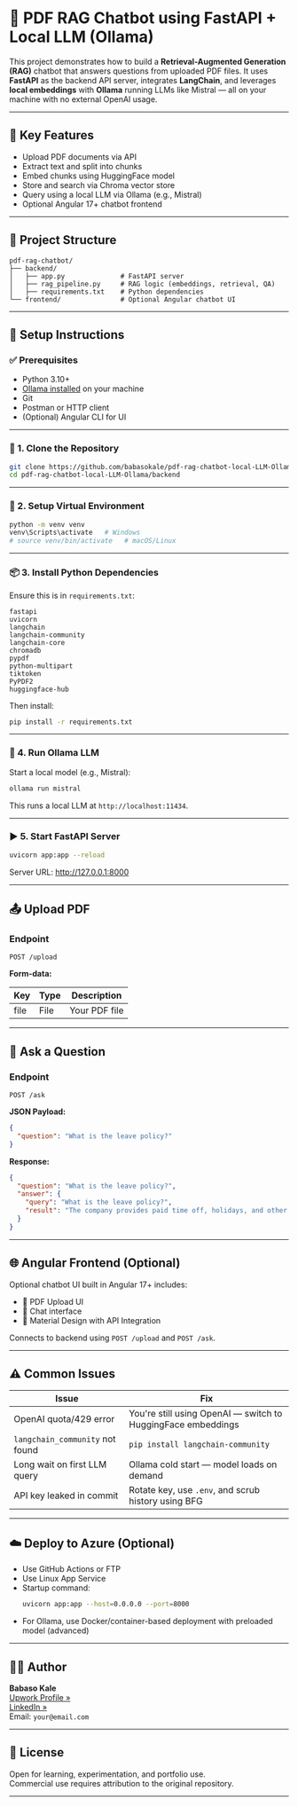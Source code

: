 # 🧠 PDF RAG Chatbot using FastAPI + Local LLM (Ollama)

This project demonstrates how to build a **Retrieval-Augmented Generation (RAG)** chatbot that answers questions from uploaded PDF files. It uses **FastAPI** as the backend API server, integrates **LangChain**, and leverages **local embeddings** with **Ollama** running LLMs like Mistral — all on your machine with no external OpenAI usage.

---

## 📌 Key Features

- Upload PDF documents via API
- Extract text and split into chunks
- Embed chunks using HuggingFace model
- Store and search via Chroma vector store
- Query using a local LLM via Ollama (e.g., Mistral)
- Optional Angular 17+ chatbot frontend

---

## 📁 Project Structure

```
pdf-rag-chatbot/
├── backend/
│   ├── app.py              # FastAPI server
│   ├── rag_pipeline.py     # RAG logic (embeddings, retrieval, QA)
│   ├── requirements.txt    # Python dependencies
└── frontend/               # Optional Angular chatbot UI
```

---

## 🧱 Setup Instructions

### ✅ Prerequisites

- Python 3.10+
- [Ollama installed](https://ollama.com/download) on your machine
- Git
- Postman or HTTP client
- (Optional) Angular CLI for UI

---

### 🔧 1. Clone the Repository

```bash
git clone https://github.com/babasokale/pdf-rag-chatbot-local-LLM-Ollama.git
cd pdf-rag-chatbot-local-LLM-Ollama/backend
```

---

### 🧪 2. Setup Virtual Environment

```bash
python -m venv venv
venv\Scripts\activate   # Windows
# source venv/bin/activate   # macOS/Linux
```

---

### 📦 3. Install Python Dependencies

Ensure this is in `requirements.txt`:

```
fastapi
uvicorn
langchain
langchain-community
langchain-core
chromadb
pypdf
python-multipart
tiktoken
PyPDF2
huggingface-hub
```

Then install:

```bash
pip install -r requirements.txt
```

---

### 🤖 4. Run Ollama LLM

Start a local model (e.g., Mistral):

```bash
ollama run mistral
```

This runs a local LLM at `http://localhost:11434`.

---

### ▶️ 5. Start FastAPI Server

```bash
uvicorn app:app --reload
```

Server URL: http://127.0.0.1:8000

---

## 📤 Upload PDF

### Endpoint

```
POST /upload
```

**Form-data:**

| Key  | Type | Description     |
|------|------|-----------------|
| file | File | Your PDF file   |

---

## 💬 Ask a Question

### Endpoint

```
POST /ask
```

**JSON Payload:**

```json
{
  "question": "What is the leave policy?"
}
```

**Response:**

```json
{
  "question": "What is the leave policy?",
  "answer": {
    "query": "What is the leave policy?",
    "result": "The company provides paid time off, holidays, and other benefits as described in Section 3."
  }
}
```

---

## 🌐 Angular Frontend (Optional)

Optional chatbot UI built in Angular 17+ includes:

- 📄 PDF Upload UI
- 💬 Chat interface
- 🎨 Material Design with API Integration

Connects to backend using `POST /upload` and `POST /ask`.

---

## ⚠️ Common Issues

| Issue                                   | Fix                                                              |
|----------------------------------------|------------------------------------------------------------------|
| OpenAI quota/429 error                 | You're still using OpenAI — switch to HuggingFace embeddings     |
| `langchain_community` not found        | `pip install langchain-community`                                |
| Long wait on first LLM query           | Ollama cold start — model loads on demand                        |
| API key leaked in commit               | Rotate key, use `.env`, and scrub history using BFG              |

---

## ☁️ Deploy to Azure (Optional)

- Use GitHub Actions or FTP
- Use Linux App Service
- Startup command:
  ```bash
  uvicorn app:app --host=0.0.0.0 --port=8000
  ```
- For Ollama, use Docker/container-based deployment with preloaded model (advanced)

---

## 🙋‍♂️ Author

**Babaso Kale**  
[Upwork Profile »](https://www.upwork.com/freelancers/~01yourid)  
[LinkedIn »](https://linkedin.com/in/yourprofile)  
Email: `your@email.com`

---

## 📄 License

Open for learning, experimentation, and portfolio use.  
Commercial use requires attribution to the original repository.

---
